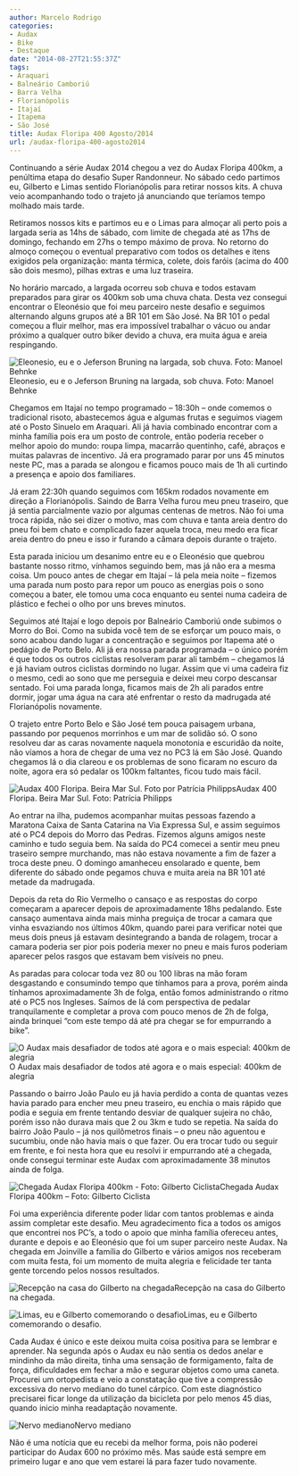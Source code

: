 ```yaml
---
author: Marcelo Rodrigo
categories:
- Audax
- Bike
- Destaque
date: "2014-08-27T21:55:37Z"
tags:
- Araquari
- Balneário Camboriú
- Barra Velha
- Florianópolis
- Itajaí
- Itapema
- São José
title: Audax Floripa 400 Agosto/2014
url: /audax-floripa-400-agosto2014
---
```


Continuando a série Audax 2014 chegou a vez do Audax Floripa 400km, a penúltima etapa do desafio Super Randonneur. No sábado cedo partimos eu, Gilberto e Limas sentido Florianópolis para retirar nossos kits. A chuva veio acompanhando todo o trajeto já anunciando que teríamos tempo molhado mais tarde.

Retiramos nossos kits e partimos eu e o Limas para almoçar ali perto pois a largada seria as 14hs de sábado, com limite de chegada até as 17hs de domingo, fechando em 27hs o tempo máximo de prova. No retorno do almoço começou o eventual preparativo com todos os detalhes e itens exigidos pela organização: manta térmica, colete, dois faróis (acima do 400 são dois mesmo), pilhas extras e uma luz traseira.

No horário marcado, a largada ocorreu sob chuva e todos estavam preparados para girar os 400km sob uma chuva chata. Desta vez consegui encontrar o Eleonésio que foi meu parceiro neste desafio e seguimos alternando alguns grupos até a BR 101 em São José. Na BR 101 o pedal começou a fluir melhor, mas era impossível trabalhar o vácuo ou andar próximo a qualquer outro biker devido a chuva, era muita água e areia respingando.

![Eleonesio, eu e o Jeferson Bruning na largada, sob chuva. Foto: Manoel Behnke](/images/2014/08/audax-400-chuva.webp)Eleonesio, eu e o Jeferson Bruning na largada, sob chuva. Foto: Manoel Behnke

Chegamos em Itajaí no tempo programado – 18:30h – onde comemos o tradicional risoto, abastecemos água e algumas frutas e seguimos viagem até o Posto Sinuelo em Araquari. Ali já havia combinado encontrar com a minha família pois era um posto de controle, então poderia receber o melhor apoio do mundo: roupa limpa, macarrão quentinho, café, abraços e muitas palavras de incentivo. Já era programado parar por uns 45 minutos neste PC, mas a parada se alongou e ficamos pouco mais de 1h ali curtindo a presença e apoio dos familiares.

Já eram 22:30h quando seguimos com 165km rodados novamente em direção a Florianópolis. Saindo de Barra Velha furou meu pneu traseiro, que já sentia parcialmente vazio por algumas centenas de metros. Não foi uma troca rápida, não sei dizer o motivo, mas com chuva e tanta areia dentro do pneu foi bem chato e complicado fazer aquela troca, meu medo era ficar areia dentro do pneu e isso ir furando a câmara depois durante o trajeto.

Esta parada iniciou um desanimo entre eu e o Eleonésio que quebrou bastante nosso ritmo, vínhamos seguindo bem, mas já não era a mesma coisa. Um pouco antes de chegar em Itajaí – lá pela meia noite – fizemos uma parada num posto para repor um pouco as energias pois o sono começou a bater, ele tomou uma coca enquanto eu sentei numa cadeira de plástico e fechei o olho por uns breves minutos.

Seguimos até Itajaí e logo depois por Balneário Camboriú onde subimos o Morro do Boi. Como na subida você tem de se esforçar um pouco mais, o sono acabou dando lugar a concentração e seguimos por Itapema até o pedágio de Porto Belo. Ali já era nossa parada programada – o único porém é que todos os outros ciclistas resolveram parar ali também – chegamos lá e já haviam outros ciclistas dormindo no lugar. Assim que vi uma cadeira fiz o mesmo, cedi ao sono que me perseguia e deixei meu corpo descansar sentado. Foi uma parada longa, ficamos mais de 2h ali parados entre dormir, jogar uma água na cara até enfrentar o resto da madrugada até Florianópolis novamente.

O trajeto entre Porto Belo e São José tem pouca paisagem urbana, passando por pequenos morrinhos e um mar de solidão só. O sono resolveu dar as caras novamente naquela monotonia e escuridão da noite, não víamos a hora de chegar de uma vez no PC3 lá em São José. Quando chegamos lá o dia clareou e os problemas de sono ficaram no escuro da noite, agora era só pedalar os 100km faltantes, ficou tudo mais fácil.

![Audax 400 Floripa. Beira Mar Sul. Foto por Patrícia Philipps](/images/2014/08/audax-400-floripa-beira-mar-sul.webp)Audax 400 Floripa. Beira Mar Sul. Foto: Patrícia Philipps

Ao entrar na ilha, pudemos acompanhar muitas pessoas fazendo a Maratona Caixa de Santa Catarina na Via Expressa Sul, e assim seguimos até o PC4 depois do Morro das Pedras. Fizemos alguns amigos neste caminho e tudo seguia bem. Na saída do PC4 comecei a sentir meu pneu traseiro sempre murchando, mas não estava novamente a fim de fazer a troca deste pneu. O domingo amanheceu ensolarado e quente, bem diferente do sábado onde pegamos chuva e muita areia na BR 101 até metade da madrugada.

Depois da reta do Rio Vermelho o cansaço e as respostas do corpo começaram a aparecer depois de aproximadamente 18hs pedalando. Este cansaço aumentava ainda mais minha preguiça de trocar a camara que vinha esvaziando nos últimos 40km, quando parei para verificar notei que meus dois pneus já estavam desintegrando a banda de rolagem, trocar a camara poderia ser pior pois poderia mexer no pneu e mais furos poderiam aparecer pelos rasgos que estavam bem visíveis no pneu.

As paradas para colocar toda vez 80 ou 100 libras na mão foram desgastando e consumindo tempo que tínhamos para a prova, porém ainda tínhamos aproximadamente 3h de folga, então fomos administrando o ritmo até o PC5 nos Ingleses. Saímos de lá com perspectiva de pedalar tranquilamente e completar a prova com pouco menos de 2h de folga, ainda brinquei “com este tempo dá até pra chegar se for empurrando a bike”.

![O Audax mais desafiador de todos até agora e o mais especial: 400km de alegria](/images/2014/08/audax-floripa-400-medalha-certificado.webp)O Audax mais desafiador de todos até agora e o mais especial: 400km de alegria

Passando o bairro João Paulo eu já havia perdido a conta de quantas vezes havia parado para encher meu pneu traseiro, eu enchia o mais rápido que podia e seguia em frente tentando desviar de qualquer sujeira no chão, porém isso não durava mais que 2 ou 3km e tudo se repetia. Na saída do bairro João Paulo – já nos quilômetros finais – o pneu não aguentou e sucumbiu, onde não havia mais o que fazer. Ou era trocar tudo ou seguir em frente, e foi nesta hora que eu resolvi ir empurrando até a chegada, onde consegui terminar este Audax com aproximadamente 38 minutos ainda de folga.

![Chegada Audax Floripa 400km - Foto: Gilberto Ciclista](/images/2014/08/audax-floripa-400-medalha-chegada.webp)Chegada Audax Floripa 400km – Foto: Gilberto Ciclista

Foi uma experiência diferente poder lidar com tantos problemas e ainda assim completar este desafio. Meu agradecimento fica a todos os amigos que encontrei nos PC’s, a todo o apoio que minha família ofereceu antes, durante e depois e ao Eleonésio que foi um super parceiro neste Audax. Na chegada em Joinville a família do Gilberto e vários amigos nos receberam com muita festa, foi um momento de muita alegria e felicidade ter tanta gente torcendo pelos nossos resultados.

![Recepção na casa do Gilberto na chegada](/images/2014/08/recepcao-chegada-audax-400-floripa.webp)Recepção na casa do Gilberto na chegada.

![Limas, eu e Gilberto comemorando o desafio](/images/2014/08/audax-400-floripa-chegada.webp)Limas, eu e Gilberto comemorando o desafio.

Cada Audax é único e este deixou muita coisa positiva para se lembrar e aprender. Na segunda após o Audax eu não sentia os dedos anelar e mindinho da mão direita, tinha uma sensação de formigamento, falta de força, dificuldades em fechar a mão e segurar objetos como uma caneta. Procurei um ortopedista e veio a constatação que tive a compressão excessiva do nervo mediano do tunel cárpico. Com este diagnóstico precisarei ficar longe da utilização da bicicleta por pelo menos 45 dias, quando inicio minha readaptação novamente.

![Nervo mediano](/images/2014/08/nervo-mediano-tunel-do-carpo.webp)Nervo mediano

Não é uma notícia que eu recebi da melhor forma, pois não poderei participar do Audax 600 no próximo mês. Mas saúde está sempre em primeiro lugar e ano que vem estarei lá para fazer tudo novamente.